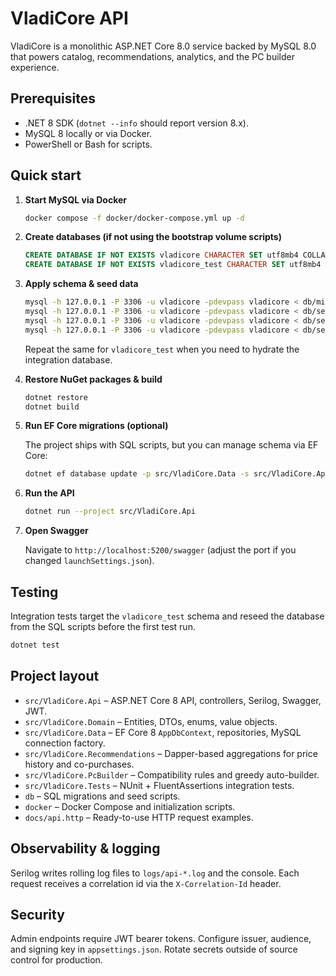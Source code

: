 # VladiCore API

VladiCore is a monolithic ASP.NET Core 8.0 service backed by MySQL 8.0 that powers catalog, recommendations, analytics, and the PC builder experience.

## Prerequisites

- .NET 8 SDK (`dotnet --info` should report version 8.x).
- MySQL 8 locally or via Docker.
- PowerShell or Bash for scripts.

## Quick start

1. **Start MySQL via Docker**

   ```bash
   docker compose -f docker/docker-compose.yml up -d
   ```

2. **Create databases (if not using the bootstrap volume scripts)**

   ```sql
   CREATE DATABASE IF NOT EXISTS vladicore CHARACTER SET utf8mb4 COLLATE utf8mb4_unicode_ci;
   CREATE DATABASE IF NOT EXISTS vladicore_test CHARACTER SET utf8mb4 COLLATE utf8mb4_unicode_ci;
   ```

3. **Apply schema & seed data**

   ```bash
   mysql -h 127.0.0.1 -P 3306 -u vladicore -pdevpass vladicore < db/migrations/mysql/001_init.sql
   mysql -h 127.0.0.1 -P 3306 -u vladicore -pdevpass vladicore < db/seed/001_seed_catalog.sql
   mysql -h 127.0.0.1 -P 3306 -u vladicore -pdevpass vladicore < db/seed/002_seed_pc_parts.sql
   mysql -h 127.0.0.1 -P 3306 -u vladicore -pdevpass vladicore < db/seed/003_seed_orders_views.sql
   ```

   Repeat the same for `vladicore_test` when you need to hydrate the integration database.

4. **Restore NuGet packages & build**

   ```bash
   dotnet restore
   dotnet build
   ```

5. **Run EF Core migrations (optional)**

   The project ships with SQL scripts, but you can manage schema via EF Core:

   ```bash
   dotnet ef database update -p src/VladiCore.Data -s src/VladiCore.Api
   ```

6. **Run the API**

   ```bash
   dotnet run --project src/VladiCore.Api
   ```

7. **Open Swagger**

   Navigate to `http://localhost:5200/swagger` (adjust the port if you changed `launchSettings.json`).

## Testing

Integration tests target the `vladicore_test` schema and reseed the database from the SQL scripts before the first test run.

```bash
dotnet test
```

## Project layout

- `src/VladiCore.Api` – ASP.NET Core 8 API, controllers, Serilog, Swagger, JWT.
- `src/VladiCore.Domain` – Entities, DTOs, enums, value objects.
- `src/VladiCore.Data` – EF Core 8 `AppDbContext`, repositories, MySQL connection factory.
- `src/VladiCore.Recommendations` – Dapper-based aggregations for price history and co-purchases.
- `src/VladiCore.PcBuilder` – Compatibility rules and greedy auto-builder.
- `src/VladiCore.Tests` – NUnit + FluentAssertions integration tests.
- `db` – SQL migrations and seed scripts.
- `docker` – Docker Compose and initialization scripts.
- `docs/api.http` – Ready-to-use HTTP request examples.

## Observability & logging

Serilog writes rolling log files to `logs/api-*.log` and the console. Each request receives a correlation id via the `X-Correlation-Id` header.

## Security

Admin endpoints require JWT bearer tokens. Configure issuer, audience, and signing key in `appsettings.json`. Rotate secrets outside of source control for production.
